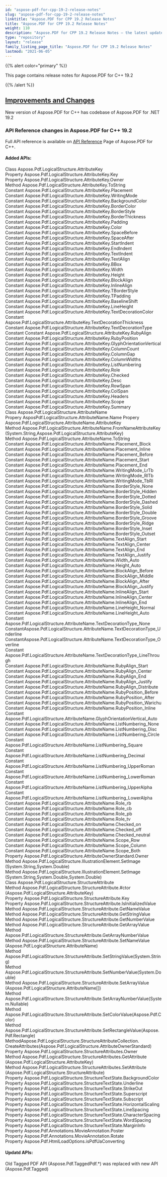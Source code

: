 ```yaml
---
id: "aspose-pdf-for-cpp-19-2-release-notes"
slug: "aspose-pdf-for-cpp-19-2-release-notes"
linktitle: "Aspose.PDF for CPP 19.2 Release Notes"
title: "Aspose.PDF for CPP 19.2 Release Notes"
weight: 110
description: "Aspose.PDF for CPP 19.2 Release Notes – the latest updates and fixes."
type: "repository"
layout: "release"
family_listing_page_title: "Aspose.PDF for CPP 19.2 Release Notes"
lastmod: "2021-06-05"
---
```


{{% alert color="primary" %}}

This page contains release notes for Aspose.PDF for C++ 19.2

{{% /alert %}}
## <ins>**Improvements and Changes**
New version of Aspose.PDF for C++ has codebase of Aspose.PDF for .NET 19.2
### **API Reference changes in Aspose.PDF for C++ 19.2**
Full API reference is available on [API Reference](https://reference.aspose.com/pdf/cpp) Page of Aspose.PDF for C++.
#### **Added APIs:**
Class Aspose.Pdf.LogicalStructure.AttributeKey  
Property Aspose.Pdf.LogicalStructure.AttributeKey.Key  
Property Aspose.Pdf.LogicalStructure.AttributeKey.Owner  
Method Aspose.Pdf.LogicalStructure.AttributeKey.ToString  
Constant Aspose.Pdf.LogicalStructure.AttributeKey.Placement  
Constant Aspose.Pdf.LogicalStructure.AttributeKey.WritingMode  
Constant Aspose.Pdf.LogicalStructure.AttributeKey.BackgroundColor  
Constant Aspose.Pdf.LogicalStructure.AttributeKey.BorderColor  
Constant Aspose.Pdf.LogicalStructure.AttributeKey.BorderStyle  
Constant Aspose.Pdf.LogicalStructure.AttributeKey.BorderThickness  
Constant Aspose.Pdf.LogicalStructure.AttributeKey.Padding  
Constant Aspose.Pdf.LogicalStructure.AttributeKey.Color  
Constant Aspose.Pdf.LogicalStructure.AttributeKey.SpaceBefore  
Constant Aspose.Pdf.LogicalStructure.AttributeKey.SpaceAfter  
Constant Aspose.Pdf.LogicalStructure.AttributeKey.StartIndent  
Constant Aspose.Pdf.LogicalStructure.AttributeKey.EndIndent  
Constant Aspose.Pdf.LogicalStructure.AttributeKey.TextIndent  
Constant Aspose.Pdf.LogicalStructure.AttributeKey.TextAlign  
Constant Aspose.Pdf.LogicalStructure.AttributeKey.BBox  
Constant Aspose.Pdf.LogicalStructure.AttributeKey.Width  
Constant Aspose.Pdf.LogicalStructure.AttributeKey.Height  
Constant Aspose.Pdf.LogicalStructure.AttributeKey.BlockAlign  
Constant Aspose.Pdf.LogicalStructure.AttributeKey.InlineAlign  
Constant Aspose.Pdf.LogicalStructure.AttributeKey.TBorderStyle  
Constant Aspose.Pdf.LogicalStructure.AttributeKey.TPadding  
Constant Aspose.Pdf.LogicalStructure.AttributeKey.BaselineShift  
Constant Aspose.Pdf.LogicalStructure.AttributeKey.LineHeight  
Constant Aspose.Pdf.LogicalStructure.AttributeKey.TextDecorationColor  
Constant Aspose.Pdf.LogicalStructure.AttributeKey.TextDecorationThickness  
Constant Aspose.Pdf.LogicalStructure.AttributeKey.TextDecorationType  
Constant Constant Aspose.Pdf.LogicalStructure.AttributeKey.RubyAlign  
Constant Aspose.Pdf.LogicalStructure.AttributeKey.RubyPosition  
Constant Aspose.Pdf.LogicalStructure.AttributeKey.GlyphOrientationVertical  
Constant Aspose.Pdf.LogicalStructure.AttributeKey.ColumnCount  
Constant Aspose.Pdf.LogicalStructure.AttributeKey.ColumnGap  
Constant Aspose.Pdf.LogicalStructure.AttributeKey.ColumnWidths  
Constant Aspose.Pdf.LogicalStructure.AttributeKey.ListNumbering  
Constant Aspose.Pdf.LogicalStructure.AttributeKey.Role  
Constant Aspose.Pdf.LogicalStructure.AttributeKey.Checked  
Constant Aspose.Pdf.LogicalStructure.AttributeKey.Desc  
Constant Aspose.Pdf.LogicalStructure.AttributeKey.RowSpan  
Constant Aspose.Pdf.LogicalStructure.AttributeKey.ColSpan  
Constant Aspose.Pdf.LogicalStructure.AttributeKey.Headers  
Constant Aspose.Pdf.LogicalStructure.AttributeKey.Scope  
Constant Aspose.Pdf.LogicalStructure.AttributeKey.Summary  
Class Aspose.Pdf.LogicalStructure.AttributeName  
Propery AsposPdf.LogicalStructure.AttributeName.Name 
Propery Aspose.Pdf.LogicalStructure.AttributeName.AttributeKey  
Method Aspose.Pdf.LogicalStructure.AttributeName.FromNameAttributeKey   (System.String,Aspose.Pdf.LogicalStructure.AttributeKey)  
Method Aspose.Pdf.LogicalStructure.AttributeName.ToString  
Constant Aspose.Pdf.LogicalStructure.AttributeName.Placement_Block  
Constant Aspose.Pdf.LogicalStructure.AttributeName.Placement_Inline  
Constant Aspose.Pdf.LogicalStructure.AttributeName.Placement_Before  
Constant Aspose.Pdf.LogicalStructure.AttributeName.Placement_Start  
Constant Aspose.Pdf.LogicalStructure.AttributeName.Placement_End  
Constant Aspose.Pdf.LogicalStructure.AttributeName.WritingMode_LrTb  
Constant Aspose.Pdf.LogicalStructure.AttributeName.WritingMode_RlTb  
Constant Aspose.Pdf.LogicalStructure.AttributeName.WritingMode_TbRl  
Constant Aspose.Pdf.LogicalStructure.AttributeName.BorderStyle_None  
Constant Aspose.Pdf.LogicalStructure.AttributeName.BorderStyle_Hidden  
Constant Aspose.Pdf.LogicalStructure.AttributeName.BorderStyle_Dotted  
Constant Aspose.Pdf.LogicalStructure.AttributeName.BorderStyle_Dashed  
Constant Aspose.Pdf.LogicalStructure.AttributeName.BorderStyle_Solid  
Constant Aspose.Pdf.LogicalStructure.AttributeName.BorderStyle_Double  
Constant Aspose.Pdf.LogicalStructure.AttributeName.BorderStyle_Groove  
Constant Aspose.Pdf.LogicalStructure.AttributeName.BorderStyle_Ridge  
Constant Aspose.Pdf.LogicalStructure.AttributeName.BorderStyle_Inset  
Constant Aspose.Pdf.LogicalStructure.AttributeName.BorderStyle_Outset  
Constant Aspose.Pdf.LogicalStructure.AttributeName.TextAlign_Start  
Constant Aspose.Pdf.LogicalStructure.AttributeName.TextAlign_Center  
Constant Aspose.Pdf.LogicalStructure.AttributeName.TextAlign_End  
Constant Aspose.Pdf.LogicalStructure.AttributeName.TextAlign_Justify  
Constant Aspose.Pdf.LogicalStructure.AttributeName.Width_Auto  
Constant Aspose.Pdf.LogicalStructure.AttributeName.Height_Auto  
Constant Aspose.Pdf.LogicalStructure.AttributeName.BlockAlign_Before  
Constant Aspose.Pdf.LogicalStructure.AttributeName.BlockAlign_Middle  
Constant Aspose.Pdf.LogicalStructure.AttributeName.BlockAlign_After  
Constant Aspose.Pdf.LogicalStructure.AttributeName.BlockAlign_Justify  
Constant Aspose.Pdf.LogicalStructure.AttributeName.InlineAlign_Start  
Constant Aspose.Pdf.LogicalStructure.AttributeName.InlineAlign_Center  
Constant Aspose.Pdf.LogicalStructure.AttributeName.InlineAlign_End  
Constant Aspose.Pdf.LogicalStructure.AttributeName.LineHeight_Normal  
Constant Aspose.Pdf.LogicalStructure.AttributeName.LineHeight_Auto  
Constant Aspose.Pdf.LogicalStructure.AttributeName.TextDecorationType_None
ConstantAspose.Pdf.LogicalStructure.AttributeName.TextDecorationType_Underline  
ConstantAspose.Pdf.LogicalStructure.AttributeName.TextDecorationType_Overline  
Constant Aspose.Pdf.LogicalStructure.AttributeName.TextDecorationType_LineThrough  
Constant Aspose.Pdf.LogicalStructure.AttributeName.RubyAlign_Start  
Constant Aspose.Pdf.LogicalStructure.AttributeName.RubyAlign_Center  
Constant Aspose.Pdf.LogicalStructure.AttributeName.RubyAlign_End  
Constant Aspose.Pdf.LogicalStructure.AttributeName.RubyAlign_Justify  
Constant Aspose.Pdf.LogicalStructure.AttributeName.RubyAlign_Distribute  
Constant Aspose.Pdf.LogicalStructure.AttributeName.RubyPosition_Before  
Constant Aspose.Pdf.LogicalStructure.AttributeName.RubyPosition_After  
Constant Aspose.Pdf.LogicalStructure.AttributeName.RubyPosition_Warichu  
Constant Aspose.Pdf.LogicalStructure.AttributeName.RubyPosition_Inline 
Constant Aspose.Pdf.LogicalStructure.AttributeName.GlyphOrientationVertical_Auto 
Constant Aspose.Pdf.LogicalStructure.AttributeName.ListNumbering_None  
Constant Aspose.Pdf.LogicalStructure.AttributeName.ListNumbering_Disc  
Constant Aspose.Pdf.LogicalStructure.AttributeName.ListNumbering_Circle  
Constant Aspose.Pdf.LogicalStructure.AttributeName.ListNumbering_Square  
Constant Aspose.Pdf.LogicalStructure.AttributeName.ListNumbering_Decimal  
Constant Aspose.Pdf.LogicalStructure.AttributeName.ListNumbering_UpperRoman  
Constant Aspose.Pdf.LogicalStructure.AttributeName.ListNumbering_LowerRoman  
Constant Aspose.Pdf.LogicalStructure.AttributeName.ListNumbering_UpperAlpha  
Constant Aspose.Pdf.LogicalStructure.AttributeName.ListNumbering_LowerAlpha  
Constant Aspose.Pdf.LogicalStructure.AttributeName.Role_rb  
Constant Aspose.Pdf.LogicalStructure.AttributeName.Role_cb  
Constant Aspose.Pdf.LogicalStructure.AttributeName.Role_pb  
Constant Aspose.Pdf.LogicalStructure.AttributeName.Role_tv  
Constant Aspose.Pdf.LogicalStructure.AttributeName.Checked_on  
Constant Aspose.Pdf.LogicalStructure.AttributeName.Checked_off  
Constant Aspose.Pdf.LogicalStructure.AttributeName.Checked_neutral  
Constant Aspose.Pdf.LogicalStructure.AttributeName.Scope_Row  
Constant Aspose.Pdf.LogicalStructure.AttributeName.Scope_Column  
Constant Aspose.Pdf.LogicalStructure.AttributeName.Scope_Both  
Property Aspose.Pdf.LogicalStructure.AttributeOwnerStandard.Owner  
Method Aspose.Pdf.LogicalStructure.IllustrationElement.SetImage<br>(System.String,System.Double)  
Method Aspose.Pdf.LogicalStructure.IllustrationElement.SetImage<br>(System.String,System.Double,System.Double)  
Class Aspose.Pdf.LogicalStructure.StructureAttribute  
Method Aspose.Pdf.LogicalStructure.StructureAttribute.#ctor<br>(Aspose.Pdf.LogicalStructure.AttributeKey)  
Property Aspose.Pdf.LogicalStructure.StructureAttribute.Key  
Property Aspose.Pdf.LogicalStructure.StructureAttribute.IsInitializedValue  
Method Aspose.Pdf.LogicalStructure.StructureAttribute.GetNameValue  
Method Aspose.Pdf.LogicalStructure.StructureAttribute.GetStringValue  
Method Aspose.Pdf.LogicalStructure.StructureAttribute.GetNumberValue  
Method Aspose.Pdf.LogicalStructure.StructureAttribute.GetArrayValue  
Method Aspose.Pdf.LogicalStructure.StructureAttribute.GetArrayNumberValue  
Method Aspose.Pdf.LogicalStructure.StructureAttribute.SetNameValue<br>(Aspose.Pdf.LogicalStructure.AttributeName)  
Method Aspose.Pdf.LogicalStructure.StructureAttribute.SetStringValue(System.String)  
Method Aspose.Pdf.LogicalStructure.StructureAttribute.SetNumberValue(System.Double)  
Method Aspose.Pdf.LogicalStructure.StructureAttribute.SetArrayValue<br>(Aspose.Pdf.LogicalStructure.AttributeName[])  
Method Aspose.Pdf.LogicalStructure.StructureAttribute.SetArrayNumberValue(System.Nullable)  
Method Aspose.Pdf.LogicalStructure.StructureAttribute.SetColorValue(Aspose.Pdf.Color)  
Method Aspose.Pdf.LogicalStructure.StructureAttribute.SetRectangleValue(Aspose.Pdf.Rectangle)  
MethodAspose.Pdf.LogicalStructure.StructureAttributeCollection.<br>CreateAttributes(Aspose.Pdf.LogicalStructure.AttributeOwnerStandard)  
Property Aspose.Pdf.LogicalStructure.StructureAttributes.Owner  
Method Aspose.Pdf.LogicalStructure.StructureAttributes.GetAttribute<br>   (Aspose.Pdf.LogicalStructure.AttributeKey)  
Method Aspose.Pdf.LogicalStructure.StructureAttributes.SetAttribute<br>(Aspose.Pdf.LogicalStructure.StructureAttribute)  
Property Aspose.Pdf.LogicalStructure.StructureTextState.BackgroundColor  
Property Aspose.Pdf.LogicalStructure.StructureTextState.Underline  
Property Aspose.Pdf.LogicalStructure.StructureTextState.StrikeOut  
Property Aspose.Pdf.LogicalStructure.StructureTextState.Superscript  
Property Aspose.Pdf.LogicalStructure.StructureTextState.Subscript  
Property Aspose.Pdf.LogicalStructure.StructureTextState.HorizontalScaling  
Property Aspose.Pdf.LogicalStructure.StructureTextState.LineSpacing  
Property Aspose.Pdf.LogicalStructure.StructureTextState.CharacterSpacing  
Property Aspose.Pdf.LogicalStructure.StructureTextState.WordSpacing  
Property Aspose.Pdf.LogicalStructure.StructureTextState.MarginInfo  
Property Aspose.Pdf.Annotations.MovieAnnotation.Poster  
Property Aspose.Pdf.Annotations.MovieAnnotation.Rotate  
Property Aspose.Pdf.HtmlLoadOptions.isPdfUaConverting 
#### **Updatd APIs:**
Old Tagged PDF API (Aspose.Pdf.TaggedPdf.*) was replaced with new API (Aspose.Pdf.Tagged)
